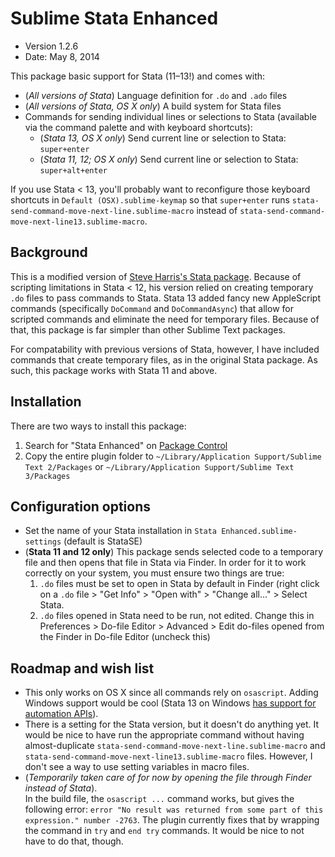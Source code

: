 # Sublime Stata Enhanced

* Version 1.2.6
* Date: May 8, 2014

This package basic support for Stata (11–13!) and comes with:

* (*All versions of Stata*) Language definition for `.do` and `.ado` files 
* (*All versions of Stata, OS X only*) A build system for Stata files
* Commands for sending individual lines or selections to Stata (available via the command palette and with keyboard shortcuts):
	* (*Stata 13, OS X only*) Send current line or selection to Stata: `super+enter`
	* (*Stata 11, 12; OS X only*) Send current line or selection to Stata: `super+alt+enter`

If you use Stata < 13, you'll probably want to reconfigure those keyboard shortcuts in `Default (OSX).sublime-keymap` so that `super+enter` runs `stata-send-command-move-next-line.sublime-macro` instead of `stata-send-command-move-next-line13.sublime-macro`.


## Background

This is a modified version of [Steve Harris's Stata package](https://github.com/docsteveharris/stata). Because of scripting limitations in Stata < 12, his version relied on creating temporary `.do` files to pass commands to Stata. Stata 13 added fancy new AppleScript commands (specifically `DoCommand` and `DoCommandAsync`) that allow for scripted commands and eliminate the need for temporary files. Because of that, this package is far simpler than other Sublime Text packages.

For compatability with previous versions of Stata, however, I have included commands that create temporary files, as in the original Stata package. As such, this package works with Stata 11 and above.


## Installation

There are two ways to install this package:

1. Search for "Stata Enhanced" on [Package Control](https://sublime.wbond.net/)
2. Copy the entire plugin folder to `~/Library/Application Support/Sublime Text 2/Packages` or `~/Library/Application Support/Sublime Text 3/Packages`


## Configuration options

* Set the name of your Stata installation in `Stata Enhanced.sublime-settings` (default is StataSE)
* (**Stata 11 and 12 only**) This package sends selected code to a temporary file and then opens that file in Stata via Finder. In order for it to work correctly on your system, you must ensure two things are true:
	1. `.do` files must be set to open in Stata by default in Finder (right click on a `.do` file > "Get Info" > "Open with" > "Change all…" > Select Stata. 
	2. `.do` files opened in Stata need to be run, not edited. Change this in Preferences > Do-file Editor > Advanced > Edit do-files opened from the Finder in Do-file Editor (uncheck this)


## Roadmap and wish list

* This only works on OS X since all commands rely on `osascript`. Adding Windows support would be cool (Stata 13 on Windows [has support for automation APIs](http://www.stata.com/automation/)).
* There is a setting for the Stata version, but it doesn't do anything yet. It would be nice to have run the appropriate command without having almost-duplicate `stata-send-command-move-next-line.sublime-macro` and `stata-send-command-move-next-line13.sublime-macro` files. However, I don't see a way to use setting variables in macro files. 
* (*Temporarily taken care of for now by opening the file through Finder instead of Stata*).  
In the build file, the `osascript ...` command works, but gives the following error: `error "No result was returned from some part of this expression." number -2763`. The plugin currently fixes that by wrapping the command in `try` and `end try` commands. It would be nice to not have to do that, though.
